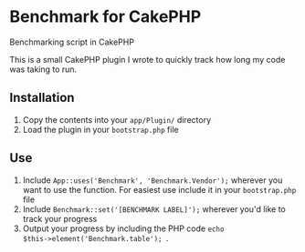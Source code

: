 Benchmark for CakePHP
=====================

Benchmarking script in CakePHP

This is a small CakePHP plugin I wrote to quickly track how long my code was taking to run.

Installation
------------
1. Copy the contents into your <code>app/Plugin/</code> directory
2. Load the plugin in your <code>bootstrap.php</code> file

Use
---
1. Include <code>App::uses('Benchmark', 'Benchmark.Vendor');</code> wherever you want to use the function. For easiest use include it in your <code>bootstrap.php</code> file
2. Include <code>Benchmark::set('[BENCHMARK LABEL]');</code> wherever you'd like to track your progress
3. Output your progress by including the PHP code <code>echo $this->element('Benchmark.table'); </code>.
